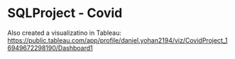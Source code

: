# SQLProject - Covid 

Also created a visualizatino in Tableau: https://public.tableau.com/app/profile/daniel.yohan2194/viz/CovidProject_16949672298190/Dashboard1 
